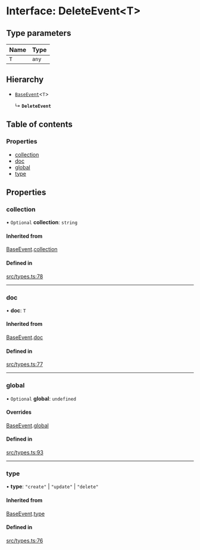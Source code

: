 # Interface: DeleteEvent<T\>

## Type parameters

| Name | Type |
| :------ | :------ |
| `T` | `any` |

## Hierarchy

- [`BaseEvent`](BaseEvent.md)<`T`\>

  ↳ **`DeleteEvent`**

## Table of contents

### Properties

- [collection](DeleteEvent.md#collection)
- [doc](DeleteEvent.md#doc)
- [global](DeleteEvent.md#global)
- [type](DeleteEvent.md#type)

## Properties

### collection

• `Optional` **collection**: `string`

#### Inherited from

[BaseEvent](BaseEvent.md).[collection](BaseEvent.md#collection)

#### Defined in

[src/types.ts:78](https://github.com/GeorgeHulpoi/payload-dependencies-graph/blob/e996cfd/src/types.ts#L78)

___

### doc

• **doc**: `T`

#### Inherited from

[BaseEvent](BaseEvent.md).[doc](BaseEvent.md#doc)

#### Defined in

[src/types.ts:77](https://github.com/GeorgeHulpoi/payload-dependencies-graph/blob/e996cfd/src/types.ts#L77)

___

### global

• `Optional` **global**: `undefined`

#### Overrides

[BaseEvent](BaseEvent.md).[global](BaseEvent.md#global)

#### Defined in

[src/types.ts:93](https://github.com/GeorgeHulpoi/payload-dependencies-graph/blob/e996cfd/src/types.ts#L93)

___

### type

• **type**: ``"create"`` \| ``"update"`` \| ``"delete"``

#### Inherited from

[BaseEvent](BaseEvent.md).[type](BaseEvent.md#type)

#### Defined in

[src/types.ts:76](https://github.com/GeorgeHulpoi/payload-dependencies-graph/blob/e996cfd/src/types.ts#L76)
